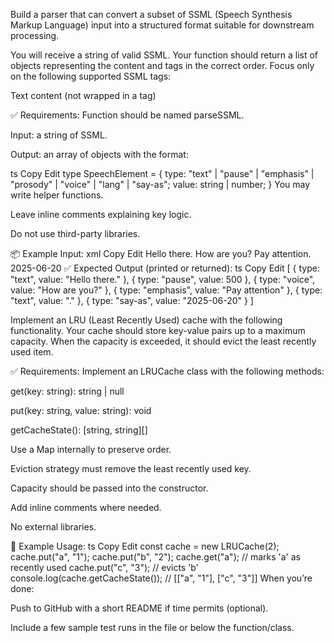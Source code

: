 
Build a parser that can convert a subset of SSML (Speech Synthesis Markup Language) input into a structured format suitable for downstream processing.

You will receive a string of valid SSML. Your function should return a list of objects representing the content and tags in the correct order. Focus only on the following supported SSML tags:

<break time="500ms" />

<emphasis level="strong">

<prosody rate="slow">

<voice name="Amy">

<lang xml:lang="es-ES">

<say-as interpret-as="date">

Text content (not wrapped in a tag)

✅ Requirements:
Function should be named parseSSML.

Input: a string of SSML.

Output: an array of objects with the format:

ts
Copy
Edit
type SpeechElement = {
  type: "text" | "pause" | "emphasis" | "prosody" | "voice" | "lang" | "say-as";
  value: string | number;
}
You may write helper functions.

Leave inline comments explaining key logic.

Do not use third-party libraries.

📦 Example Input:
xml
Copy
Edit
<speak>
  Hello there.
  <break time="500ms"/>
  <voice name="Brian">How are you?</voice>
  <emphasis level="strong">Pay attention</emphasis>.
  <say-as interpret-as="date">2025-06-20</say-as>
</speak>
✅ Expected Output (printed or returned):
ts
Copy
Edit
[
  { type: "text", value: "Hello there." },
  { type: "pause", value: 500 },
  { type: "voice", value: "How are you?" },
  { type: "emphasis", value: "Pay attention" },
  { type: "text", value: "." },
  { type: "say-as", value: "2025-06-20" }
]


Implement an LRU (Least Recently Used) cache with the following functionality. Your cache should store key-value pairs up to a maximum capacity. When the capacity is exceeded, it should evict the least recently used item.

✅ Requirements:
Implement an LRUCache class with the following methods:

get(key: string): string | null

put(key: string, value: string): void

getCacheState(): [string, string][]

Use a Map internally to preserve order.

Eviction strategy must remove the least recently used key.

Capacity should be passed into the constructor.

Add inline comments where needed.

No external libraries.

🔁 Example Usage:
ts
Copy
Edit
const cache = new LRUCache(2);
cache.put("a", "1");
cache.put("b", "2");
cache.get("a"); // marks 'a' as recently used
cache.put("c", "3"); // evicts 'b'
console.log(cache.getCacheState()); // [["a", "1"], ["c", "3"]]
When you’re done:

Push to GitHub with a short README if time permits (optional).

Include a few sample test runs in the file or below the function/class.

